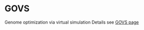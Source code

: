 # GOVS
Genome optimization via virtual simulation
Details see [GOVS page](https://govs-pack.github.io/)

